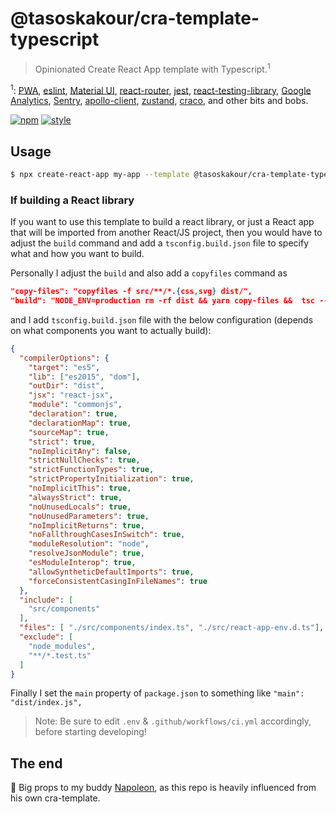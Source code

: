 # @tasoskakour/cra-template-typescript

> Opinionated Create React App template with Typescript.<sup>1</sup>

<sup>1</sup>: [PWA](https://web.dev/progressive-web-apps/), [eslint](https://eslint.org/), [Material UI](https://material-ui.com/), [react-router](https://reactrouter.com/), [jest](https://jestjs.io/), [react-testing-library](https://testing-library.com/docs/react-testing-library/intro/), [Google Analytics](https://analytics.google.com/), [Sentry](https://sentry.io/welcome/), [apollo-client](https://www.apollographql.com/docs/react/), [zustand](https://zustand.surge.sh/), [craco](https://github.com/gsoft-inc/craco), and other bits and bobs.

[![npm](https://img.shields.io/npm/v/@tasoskakour/cra-template-typescript?style=flat&logo=npm&label=)](https://www.npmjs.com/package/@tasoskakour/cra-template-typescript) [![style](https://img.shields.io/badge/tasoskakour.com-blueviolet.svg?style=flat)](https://tasoskakour.com)

## Usage 

```sh
$ npx create-react-app my-app --template @tasoskakour/cra-template-typescript
```

### If building a React library

If you want to use this template to build a react library, or just a React app that will be imported from another React/JS project, then you would have to adjust the `build` command and add a `tsconfig.build.json` file to specify what and how you want to build. 

Personally I adjust the `build` and also add a `copyfiles` command as 

```json
"copy-files": "copyfiles -f src/**/*.{css,svg} dist/",
"build": "NODE_ENV=production rm -rf dist && yarn copy-files &&  tsc --build \"./tsconfig.build.json\"",
```

and I add `tsconfig.build.json` file with the below configuration (depends on what components you want to actually build): 

```json
{
  "compilerOptions": {
    "target": "es5",
    "lib": ["es2015", "dom"],
    "outDir": "dist",
    "jsx": "react-jsx",
    "module": "commonjs",
    "declaration": true,
    "declarationMap": true,
    "sourceMap": true,
    "strict": true,
    "noImplicitAny": false,
    "strictNullChecks": true,
    "strictFunctionTypes": true,
    "strictPropertyInitialization": true,
    "noImplicitThis": true,
    "alwaysStrict": true,
    "noUnusedLocals": true,
    "noUnusedParameters": true,
    "noImplicitReturns": true,
    "noFallthroughCasesInSwitch": true,
    "moduleResolution": "node",
    "resolveJsonModule": true,
    "esModuleInterop": true,
    "allowSyntheticDefaultImports": true,
    "forceConsistentCasingInFileNames": true
  },
  "include": [
    "src/components"
  ],
  "files": [ "./src/components/index.ts", "./src/react-app-env.d.ts"],
  "exclude": [
    "node_modules",
    "**/*.test.ts"
  ]
}
```

Finally I set the `main` property of `package.json` to something like `"main": "dist/index.js",`

> Note: Be sure to edit `.env` & `.github/workflows/ci.yml` accordingly, before starting developing!

## The end

🥰 Big props to my buddy [Napoleon](https://github.com/iamnapo/cra-template), as this repo is heavily influenced from his own cra-template.
